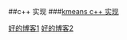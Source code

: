 ##c++ 实现
###[kmeans c++ 实现](https://github.com/luxiaoxun/KMeans-GMM-HMM)

[好的博客1](http://dataunion.org/7781.html)
[好的博客2](http://yongyuan.name/blog/kmeans-using-python.html)
             